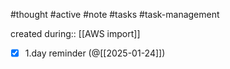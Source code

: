 #thought #active #note #tasks #task-management

created during:: [[AWS import]]

- [x] 1.day reminder (@[[2025-01-24]])
